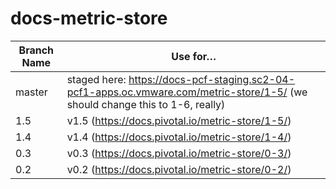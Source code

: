 # docs-metric-store

| Branch Name| Use for… |
|------------| ---------|
| master     | staged here: https://docs-pcf-staging.sc2-04-pcf1-apps.oc.vmware.com/metric-store/1-5/ (we should change this to 1-6, really) |
| 1.5        | v1.5 (https://docs.pivotal.io/metric-store/1-5/)   |
| 1.4        | v1.4 (https://docs.pivotal.io/metric-store/1-4/) |
| 0.3        | v0.3 (https://docs.pivotal.io/metric-store/0-3/) |
| 0.2        | v0.2 (https://docs.pivotal.io/metric-store/0-2/) |

